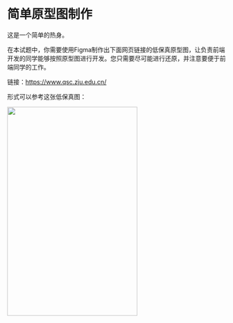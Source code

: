 # 简单原型图制作

这是一个简单的热身。

在本试题中，你需要使用Figma制作出下面网页链接的低保真原型图，让负责前端开发的同学能够按照原型图进行开发。您只需要尽可能进行还原，并注意要便于前端同学的工作。

链接：https://www.qsc.zju.edu.cn/

形式可以参考这张低保真图：

<img width="300" height="480" src="./refer.jpg"/>